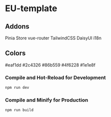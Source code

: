 # EU-template

## Addons

Pinia Store
vue-router
TailwindCSS
DaisyUI
i18n

## Colors

#eaf1dd
#2c4326
#86b559
#4f6228
#1e1e8f

### Compile and Hot-Reload for Development

```sh
npm run dev
```

### Compile and Minify for Production

```sh
npm run build
```
